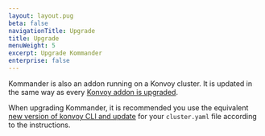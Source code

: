 ```yaml
---
layout: layout.pug
beta: false
navigationTitle: Upgrade
title: Upgrade
menuWeight: 5
excerpt: Upgrade Kommander
enterprise: false
---
```


Kommander is also an addon running on a Konvoy cluster. It is updated in the same way as every [Konvoy addon is upgraded][addons-upgrade].

When upgrading Kommander, it is recommended you use the equivalent [new version of konvoy CLI and update][konvoy-upgrade] for your `cluster.yaml` file according to the instructions.

[addons-upgrade]: /ksphere/konvoy/latest/upgrade/upgrade-kubernetes-addons/#prepare-for-addons-upgrade
[konvoy-upgrade]: /ksphere/konvoy/latest/upgrade/upgrade-cli/
